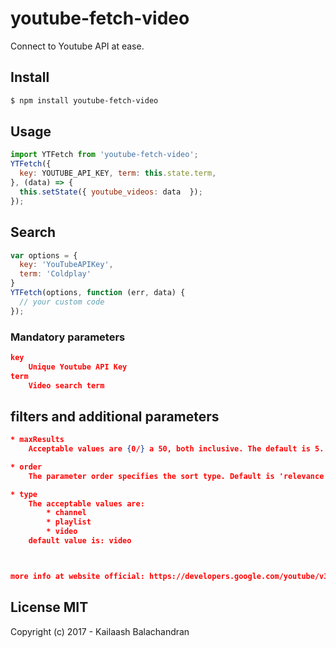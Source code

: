 # youtube-fetch-video

Connect to Youtube API at ease.

## Install
```sh
$ npm install youtube-fetch-video
```

## Usage
``` js
import YTFetch from 'youtube-fetch-video';
YTFetch({
  key: YOUTUBE_API_KEY, term: this.state.term,
}, (data) => {
  this.setState({ youtube_videos: data  });
});
```

## Search
``` js
var options = {
  key: 'YouTubeAPIKey',
  term: 'Coldplay'
}
YTFetch(options, function (err, data) {
  // your custom code
});
```

### Mandatory parameters
``` json
key
    Unique Youtube API Key
term
    Video search term

```
## filters and additional parameters

``` json
* maxResults
    Acceptable values are {0/} a 50, both inclusive. The default is 5.

* order
    The parameter order specifies the sort type. Default is 'relevance'.

* type
    The acceptable values are:
        * channel
        * playlist
        * video
    default value is: video



more info at website official: https://developers.google.com/youtube/v3/docs/search/list#parmetros
```

## License MIT

Copyright (c) 2017 - Kailaash Balachandran
